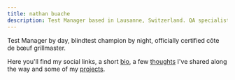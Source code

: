 ```yaml
---
title: nathan buache
description: Test Manager based in Lausanne, Switzerland. QA specialist, blindtest champion, and côte de bœuf grillmaster. Explore my blog, projects, and professional journey.
---
```


Test Manager by day, blindtest champion by night, officially certified côte de bœuf grillmaster.

Here you'll find my social links, a short [bio](https://nathan.swiss/about), a few [thoughts](https://nathan.swiss/posts) I've shared along the way and some of my [projects](https://nathan.swiss/projects).
